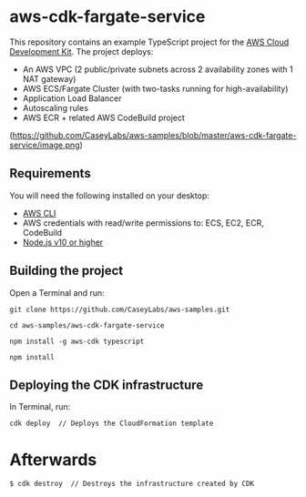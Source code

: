 # aws-cdk-fargate-service

This repository contains an example TypeScript project for the [AWS Cloud Development Kit](https://github.com/awslabs/aws-cdk). The project deploys:

- An AWS VPC (2 public/private subnets across 2 availability zones with 1 NAT gateway)
- AWS ECS/Fargate Cluster (with two-tasks running for high-availability)
- Application Load Balancer
- Autoscaling rules
- AWS ECR + related AWS CodeBuild project

(https://github.com/CaseyLabs/aws-samples/blob/master/aws-cdk-fargate-service/image.png)

## Requirements

You will need the following installed on your desktop:

- <a href="https://aws.amazon.com/cli/">AWS CLI</a>
- AWS credentials with read/write permissions to: ECS, EC2, ECR, CodeBuild
- <a href="https://nodejs.org/en/download/">Node.js v10 or higher</a>


## Building the project

Open a Terminal and run:

```
git clone https://github.com/CaseyLabs/aws-samples.git

cd aws-samples/aws-cdk-fargate-service

npm install -g aws-cdk typescript

npm install
```

## Deploying the CDK infrastructure

In Terminal, run:

```
cdk deploy  // Deploys the CloudFormation template
```

# Afterwards

```
$ cdk destroy  // Destroys the infrastructure created by CDK
```
